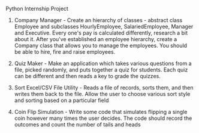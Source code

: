 Python Internship Project



1.  Company Manager - Create an hierarchy of classes - abstract class Employee 
and subclasses HourlyEmployee, SalariedEmployee, Manager and Executive. 
Every one's pay is calculated differently, research a bit about it. After you've 
established an employee hierarchy, create a Company class that allows you to 
manage the employees. You should be able to hire, fire and raise employees.



2.  Quiz Maker - Make an application which takes various questions from a file, 
picked randomly, and puts together a quiz for students. Each quiz can be 
different and then reads a key to grade the quizzes.


3.  Sort Excel/CSV File Utility - Reads a file of records, sorts them, and then 
writes them back to the file. Allow the user to choose various sort style and 
sorting based on a particular field 



4.  Coin Flip Simulation - Write some code that simulates flipping a single coin 
however many times the user decides. The code should record the outcomes 
and count the number of tails and heads 